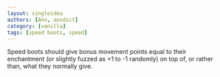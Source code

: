 ```yaml
---
layout: singleidea
authors: [Ann, aosdict]
category: [vanilla]
tags: [speed boots, speed]
---
```

Speed boots should give bonus movement points equal to their enchantment (or
slightly fuzzed as +1 to -1 randomly) on top of, or rather than, what they
normally give.
